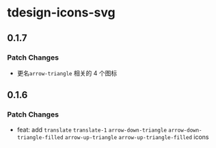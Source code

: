 # tdesign-icons-svg

## 0.1.7

### Patch Changes

- 更名`arrow-triangle` 相关的 4 个图标

## 0.1.6

### Patch Changes

- feat: add `translate` `translate-1` `arrow-down-triangle` `arrow-down-triangle-filled` `arrow-up-triangle` `arrow-up-triangle-filled` icons
